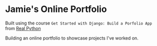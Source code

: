 # Jamie's Online Portfolio
Built using the course `Get Started with Django: Build a Porfolio App`<br>
from [Real Python](https://www.realpython.com)

Building an online portfolio to showcase projects I've worked on.


